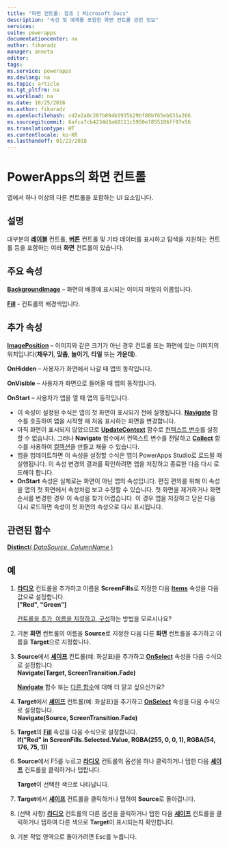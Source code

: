 ```yaml
---
title: "화면 컨트롤: 참조 | Microsoft Docs"
description: "속성 및 예제를 포함한 화면 컨트롤 관련 정보"
services: 
suite: powerapps
documentationcenter: na
author: fikaradz
manager: anneta
editor: 
tags: 
ms.service: powerapps
ms.devlang: na
ms.topic: article
ms.tgt_pltfrm: na
ms.workload: na
ms.date: 10/25/2016
ms.author: fikaradz
ms.openlocfilehash: cd2e2a8c28fb894b1935b29bf80bf65eb631a266
ms.sourcegitcommit: 6afca7cb4234d3a60111c5950e7855106ff97e56
ms.translationtype: HT
ms.contentlocale: ko-KR
ms.lasthandoff: 01/23/2018
---
```

# <a name="screen-control-in-powerapps"></a>PowerApps의 화면 컨트롤
앱에서 하나 이상의 다른 컨트롤을 포함하는 UI 요소입니다.

## <a name="description"></a>설명
대부분의 **[레이블](control-text-box.md)** 컨트롤, **[버튼](control-button.md)** 컨트롤 및 기타 데이터를 표시하고 탐색을 지원하는 컨트롤 등을 포함하는 여러 **화면** 컨트롤이 있습니다.

## <a name="key-properties"></a>주요 속성
**[BackgroundImage](properties-visual.md)** – 화면의 배경에 표시되는 이미지 파일의 이름입니다.

**[Fill](properties-color-border.md)** - 컨트롤의 배경색입니다.

## <a name="additional-properties"></a>추가 속성
**[ImagePosition](properties-visual.md)** – 이미지와 같은 크기가 아닌 경우 컨트롤 또는 화면에 있는 이미지의 위치입니다(**채우기**, **맞춤**, **늘이기**, **타일** 또는 **가운데**).

**OnHidden** – 사용자가 화면에서 나갈 때 앱의 동작입니다.

**OnVisible** – 사용자가 화면으로 들어올 때 앱의 동작입니다.

**OnStart** – 사용자가 앱을 열 때 앱의 동작입니다.

* 이 속성이 설정된 수식은 앱의 첫 화면이 표시되기 전에 실행됩니다. [**Navigate**](../functions/function-navigate.md) 함수를 호출하여 앱을 시작할 때 처음 표시하는 화면을 변경합니다.
* 아직 화면이 표시되지 않았으므로 [**UpdateContext**](../functions/function-updatecontext.md) 함수로 [컨텍스트 변수](../working-with-variables.md)를 설정할 수 없습니다. 그러나 **Navigate** 함수에서 컨텍스트 변수를 전달하고 [**Collect**](../functions/function-clear-collect-clearcollect.md) 함수를 사용하여 [컬렉션](../working-with-variables.md)을 만들고 채울 수 있습니다.
* 앱을 업데이트하면 이 속성을 설정할 수식은 앱이 PowerApps Studio로 로드될 때 실행됩니다. 이 속성 변경의 결과를 확인하려면 앱을 저장하고 종료한 다음 다시 로드해야 합니다.
* **OnStart** 속성은 실제로는 화면이 아닌 앱의 속성입니다. 편집 편의를 위해 이 속성을 앱의 첫 화면에서 속성처럼 보고 수정할 수 있습니다. 첫 화면을 제거하거나 화면 순서를 변경한 경우 이 속성을 찾기 어렵습니다. 이 경우 앱을 저장하고 닫은 다음 다시 로드하면 속성이 첫 화면의 속성으로 다시 표시됩니다.

## <a name="related-functions"></a>관련된 함수
[**Distinct**( *DataSource*, *ColumnName* )](../functions/function-distinct.md)

## <a name="example"></a>예
1. **[라디오](control-radio.md)** 컨트롤을 추가하고 이름을 **ScreenFills**로 지정한 다음 **[Items](properties-core.md)** 속성을 다음 값으로 설정합니다.<br>
   **["Red", "Green"]**
   
    [컨트롤을 추가, 이름을 지정하고, 구성](../add-configure-controls.md)하는 방법을 모르시나요?
2. 기본 **화면** 컨트롤의 이름을 **Source**로 지정한 다음 다른 **화면** 컨트롤을 추가하고 이름을 **Target**으로 지정합니다.
3. **Source**에서 **[셰이프](control-shapes-icons.md)** 컨트롤(예: 화살표)을 추가하고 **[OnSelect](properties-core.md)** 속성을 다음 수식으로 설정합니다.<br>
   **Navigate(Target, ScreenTransition.Fade)**
   
    **[Navigate](../functions/function-navigate.md)** 함수 또는 [다른 함수](../formula-reference.md)에 대해 더 알고 싶으신가요?
4. **Target**에서 **[셰이프](control-shapes-icons.md)** 컨트롤(예: 화살표)을 추가하고 **[OnSelect](properties-core.md)** 속성을 다음 수식으로 설정합니다.<br>
   **Navigate(Source, ScreenTransition.Fade)**
5. **Target**의 **[Fill](properties-color-border.md)** 속성을 다음 수식으로 설정합니다.<br>
   **If("Red" in ScreenFills.Selected.Value, RGBA(255, 0, 0, 1), RGBA(54, 176, 75, 1))**
6. **Source**에서 F5를 누르고 **[라디오](control-radio.md)** 컨트롤의 옵션을 하나 클릭하거나 탭한 다음 **[셰이프](control-shapes-icons.md)** 컨트롤을 클릭하거나 탭합니다.
   
    **Target**이 선택한 색으로 나타납니다.
7. **Target**에서 **[셰이프](control-shapes-icons.md)** 컨트롤을 클릭하거나 탭하여 **Source**로 돌아갑니다.
8. (선택 사항) **[라디오](control-radio.md)** 컨트롤의 다른 옵션을 클릭하거나 탭한 다음 **[세이프](control-shapes-icons.md)** 컨트롤을 클릭하거나 탭하여 다른 색으로 **Target**이 표시되는지 확인합니다.
9. 기본 작업 영역으로 돌아가려면 Esc를 누릅니다.

